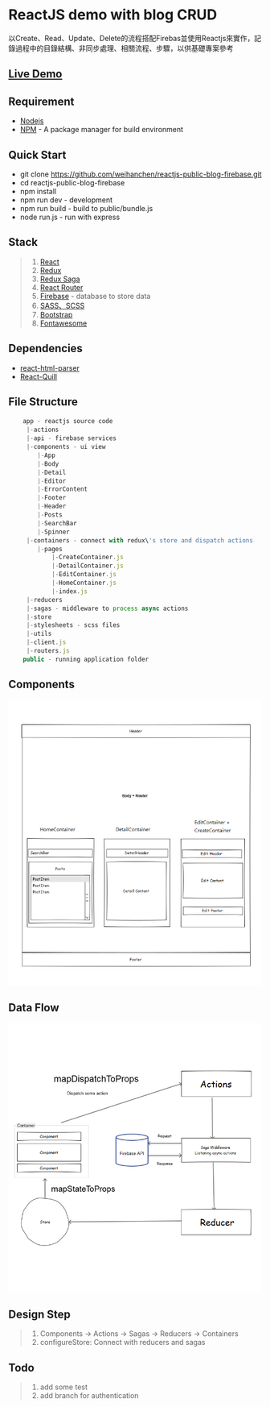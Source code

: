 # ReactJS demo with blog CRUD #

以Create、Read、Update、Delete的流程搭配Firebas並使用Reactjs來實作，記錄過程中的目錄結構、非同步處理、相關流程、步驟，以供基礎專案參考

## <a href="https://weihanchen.github.io/reactjs-public-blog-firebase/public" target="_blank">Live Demo</a> ##


## Requirement ##
* [Nodejs](https://nodejs.org/en/)
* [NPM](https://www.npmjs.com/) - A package manager for build environment

## Quick Start ##
* git clone https://github.com/weihanchen/reactjs-public-blog-firebase.git
* cd reactjs-public-blog-firebase
* npm install
* npm run dev - development
* npm run build - build to public/bundle.js
* node run.js - run with express

## Stack ##
>1. [React](https://facebook.github.io/react/)
>2. [Redux](https://github.com/reactjs/redux)
>3. [Redux Saga](https://github.com/yelouafi/redux-saga)
>4. [React Router](https://github.com/ReactTraining/react-router)
>5. [Firebase](https://firebase.google.com/) - database to store data
>6. [SASS、SCSS](http://sass-lang.com/)
>7. [Bootstrap](http://getbootstrap.com/)
>8. [Fontawesome](http://fontawesome.io/)

## Dependencies ##
* [react-html-parser](https://github.com/wrakky/react-html-parser)
* [React-Quill ](https://github.com/zenoamaro/react-quill)

## File Structure ##
```javascript
	app - reactjs source code
	 |-actions
	 |-api - firebase services
	 |-components - ui view
	 	|-App
	 	|-Body
	 	|-Detail
	 	|-Editor
	 	|-ErrorContent
	 	|-Footer
	 	|-Header
	 	|-Posts
	 	|-SearchBar
	 	|-Spinner
	 |-containers - connect with redux\'s store and dispatch actions
	 	|-pages
	 		|-CreateContainer.js
	 		|-DetailContainer.js
	 		|-EditContainer.js
	 		|-HomeContainer.js
	 		|-index.js
	 |-reducers
	 |-sagas - middleware to process async actions
	 |-store
	 |-stylesheets - scss files
	 |-utils
	 |-client.js
	 |-routers.js
	public - running application folder
```
## Components ##

![App](./images/Components.png)

## Data Flow ##

![Dataflow](./images/Dataflow.png)

## Design Step ##
>1. Components -> Actions -> Sagas -> Reducers -> Containers
>2. configureStore: Connect with reducers and sagas 

## Todo ##
>1. add some test
>2. add branch for authentication